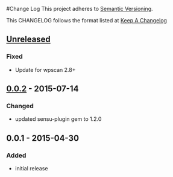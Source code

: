 #Change Log
This project adheres to [Semantic Versioning](http://semver.org/).

This CHANGELOG follows the format listed at [Keep A Changelog](http://keepachangelog.com/)

## [Unreleased]
### Fixed
- Update for wpscan 2.8+

## [0.0.2] - 2015-07-14
### Changed
- updated sensu-plugin gem to 1.2.0

## 0.0.1 - 2015-04-30
### Added
- initial release

[Unreleased]: https://github.com/sensu-plugins/sensu-plugins-wordpress/compare/0.0.2...HEAD
[0.0.2]: https://github.com/sensu-plugins/sensu-plugins-wordpress/compare/0.0.1...0.0.2
